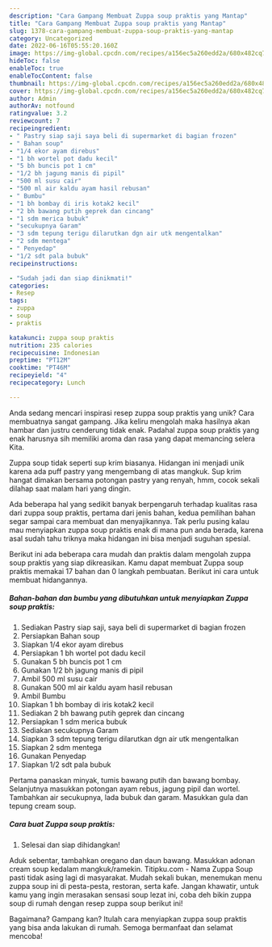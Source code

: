 ```yaml
---
description: "Cara Gampang Membuat Zuppa soup praktis yang Mantap"
title: "Cara Gampang Membuat Zuppa soup praktis yang Mantap"
slug: 1378-cara-gampang-membuat-zuppa-soup-praktis-yang-mantap
category: Uncategorized
date: 2022-06-16T05:55:20.160Z
image: https://img-global.cpcdn.com/recipes/a156ec5a260edd2a/680x482cq70/zuppa-soup-praktis-foto-resep-utama.jpg
hideToc: false
enableToc: true
enableTocContent: false
thumbnail: https://img-global.cpcdn.com/recipes/a156ec5a260edd2a/680x482cq70/zuppa-soup-praktis-foto-resep-utama.jpg
cover: https://img-global.cpcdn.com/recipes/a156ec5a260edd2a/680x482cq70/zuppa-soup-praktis-foto-resep-utama.jpg
author: Admin
authorAv: notfound
ratingvalue: 3.2
reviewcount: 7
recipeingredient:
- " Pastry siap saji saya beli di supermarket di bagian frozen"
- " Bahan soup"
- "1/4 ekor ayam direbus"
- "1 bh wortel pot dadu kecil"
- "5 bh buncis pot 1 cm"
- "1/2 bh jagung manis di pipil"
- "500 ml susu cair"
- "500 ml air kaldu ayam hasil rebusan"
- " Bumbu"
- "1 bh bombay di iris kotak2 kecil"
- "2 bh bawang putih geprek dan cincang"
- "1 sdm merica bubuk"
- "secukupnya Garam"
- "3 sdm tepung terigu dilarutkan dgn air utk mengentalkan"
- "2 sdm mentega"
- " Penyedap"
- "1/2 sdt pala bubuk"
recipeinstructions:

- "Sudah jadi dan siap dinikmati!"
categories:
- Resep
tags:
- zuppa
- soup
- praktis

katakunci: zuppa soup praktis 
nutrition: 235 calories
recipecuisine: Indonesian
preptime: "PT12M"
cooktime: "PT46M"
recipeyield: "4"
recipecategory: Lunch

---
```





Anda sedang mencari inspirasi resep zuppa soup praktis yang unik? Cara membuatnya sangat gampang. Jika keliru mengolah maka hasilnya akan hambar dan justru cenderung tidak enak. Padahal zuppa soup praktis yang enak harusnya sih memiliki aroma dan rasa yang dapat memancing selera Kita.





Zuppa soup tidak seperti sup krim biasanya. Hidangan ini menjadi unik karena ada puff pastry yang mengembang di atas mangkuk. Sup krim hangat dimakan bersama potongan pastry yang renyah, hmm, cocok sekali dilahap saat malam hari yang dingin.

Ada beberapa hal yang sedikit banyak berpengaruh terhadap kualitas rasa dari zuppa soup praktis, pertama dari jenis bahan, kedua pemilihan bahan segar sampai cara membuat dan menyajikannya. Tak perlu pusing kalau mau menyiapkan zuppa soup praktis enak di mana pun anda berada, karena asal sudah tahu triknya maka hidangan ini bisa menjadi suguhan spesial.






Berikut ini ada beberapa cara mudah dan praktis dalam mengolah zuppa soup praktis yang siap dikreasikan. Kamu dapat membuat Zuppa soup praktis memakai 17 bahan dan 0 langkah pembuatan. Berikut ini cara untuk membuat hidangannya.

<!--inarticleads1-->

##### Bahan-bahan dan bumbu yang dibutuhkan untuk menyiapkan Zuppa soup praktis:

1. Sediakan  Pastry siap saji, saya beli di supermarket di bagian frozen
1. Persiapkan  Bahan soup
1. Siapkan 1/4 ekor ayam direbus
1. Persiapkan 1 bh wortel pot dadu kecil
1. Gunakan 5 bh buncis pot 1 cm
1. Gunakan 1/2 bh jagung manis di pipil
1. Ambil 500 ml susu cair
1. Gunakan 500 ml air kaldu ayam hasil rebusan
1. Ambil  Bumbu
1. Siapkan 1 bh bombay di iris kotak2 kecil
1. Sediakan 2 bh bawang putih geprek dan cincang
1. Persiapkan 1 sdm merica bubuk
1. Sediakan secukupnya Garam
1. Siapkan 3 sdm tepung terigu dilarutkan dgn air utk mengentalkan
1. Siapkan 2 sdm mentega
1. Gunakan  Penyedap
1. Siapkan 1/2 sdt pala bubuk


Pertama panaskan minyak, tumis bawang putih dan bawang bombay. Selanjutnya masukkan potongan ayam rebus, jagung pipil dan wortel. Tambahkan air secukupnya, lada bubuk dan garam. Masukkan gula dan tepung cream soup. 

<!--inarticleads2-->

##### Cara buat Zuppa soup praktis:


1. Selesai dan siap dihidangkan!

Aduk sebentar, tambahkan oregano dan daun bawang. Masukkan adonan cream soup kedalam mangkuk/ramekin. Titipku.com - Nama Zuppa Soup pasti tidak asing lagi di masyarakat. Mudah sekali bukan, menemukan menu zuppa soup ini di pesta-pesta, restoran, serta kafe. Jangan khawatir, untuk kamu yang ingin merasakan sensasi soup lezat ini, coba deh bikin zuppa soup di rumah dengan resep zuppa soup berikut ini! 

Bagaimana? Gampang kan? Itulah cara menyiapkan zuppa soup praktis yang bisa anda lakukan di rumah. Semoga bermanfaat dan selamat mencoba!
